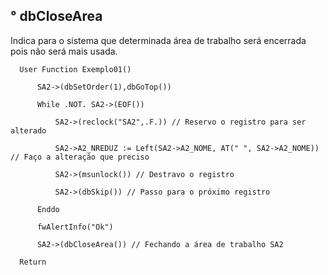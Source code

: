 ## ° dbCloseArea

Indica para o sistema que determinada área de trabalho será encerrada pois não será mais usada.

      User Function Exemplo01()

          SA2->(dbSetOrder(1),dbGoTop())

          While .NOT. SA2->(EOF())

              SA2->(reclock("SA2",.F.)) // Reservo o registro para ser alterado

              SA2->A2_NREDUZ := Left(SA2->A2_NOME, AT(" ", SA2->A2_NOME)) // Faço a alteração que preciso

              SA2->(msunlock()) // Destravo o registro

              SA2->(dbSkip()) // Passo para o próximo registro

          Enddo
              
          fwAlertInfo("Ok")

          SA2->(dbCloseArea()) // Fechando a área de trabalho SA2

      Return 
